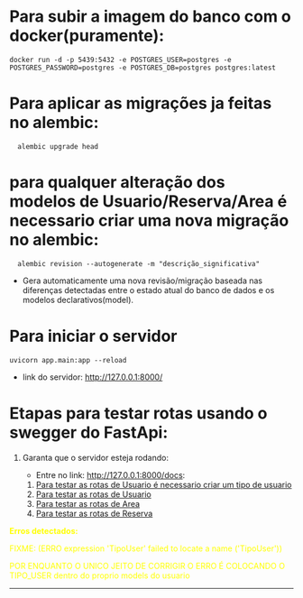 # Para subir a imagem do banco com o docker(puramente):

```
docker run -d -p 5439:5432 -e POSTGRES_USER=postgres -e POSTGRES_PASSWORD=postgres -e POSTGRES_DB=postgres postgres:latest
```

# Para aplicar as migrações ja feitas no alembic:

```
  alembic upgrade head
```

# para qualquer alteração dos modelos de Usuario/Reserva/Area é necessario criar uma nova migração no alembic:

```
  alembic revision --autogenerate -m "descrição_significativa"
```

- Gera automaticamente uma nova revisão/migração baseada nas diferenças detectadas entre o estado atual do banco de dados e os modelos declarativos(model).

# Para iniciar o servidor

```
uvicorn app.main:app --reload  
```

- link do servidor: http://127.0.0.1:8000/

# Etapas para testar rotas usando o swegger do FastApi:

1. Garanta que o servidor esteja rodando:

   - Entre no link: http://127.0.0.1:8000/docs:

   1. [Para testar as rotas de Usuario é necessario criar um tipo de usuario](test/swegger/tipo_usuario.md)
   2. [Para testar as rotas de Usuario](test/swegger/usuario.md)
   3. [Para testar as rotas de Area](test/swegger/area.md)
   4. [Para testar as rotas de Reserva](test/swegger/reserva.md)


<div style="color:Yellow;">
<strong>Erros detectados:</strong>

FIXME: (ERRO expression 'TipoUser' failed to locate a name ('TipoUser'))

POR ENQUANTO O UNICO JEITO DE CORRIGIR O ERRO É COLOCANDO O TIPO_USER dentro do proprio models do usuario

---
